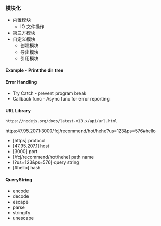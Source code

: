 ### 模块化
+ 内置模块
    - IO 文件操作
+ 第三方模块
+ 自定义模块
    - 创建模块
    - 导出模块
    - 引用模块


#### Example - Print the dir tree

#### Error Handling
+ Try Catch - prevent program break
+ Callback func - Async func for error reporting

#### URL Library
`https://nodejs.org/docs/latest-v13.x/api/url.html`

https:47.95.207.1:3000/fcj/recommend/hot/hehe?us=123&ps=576#hello

+ [https] protocol
+ [47.95.207.1] host
+ [3000] port
+ [/fcj/recommend/hot/hehe] path name
+ [?us=123&ps=576] query string
+ [#hello] hash

#### QueryString
+ encode
+ decode
+ escape
+ parse
+ stringify
+ unescape